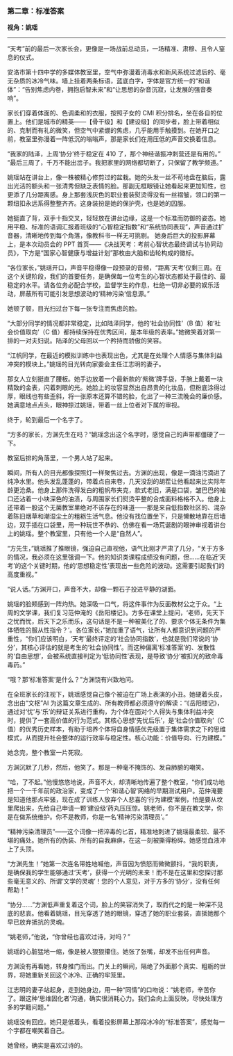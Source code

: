 ### **第二章：标准答案**

**视角：姚瑶**

---

“天考”前的最后一次家长会，更像是一场战前总动员，一场精准、肃穆、且令人窒息的仪式。

安洛市第十四中学的多媒体教室里，空气中弥漫着消毒水和新风系统过滤后的、毫无杂质的冰冷气味。墙上挂着两条标语，蓝底白字，字体是官方统一的“和谐体”：“告别焦虑内卷，拥抱启智未来”和“让思想的杂音沉寂，让发展的强音奏响”。

家长们穿着体面的、色调柔和的衣服，按照子女的 CMI 积分排名，坐在各自的位置上。他们是城市的精英——【骨干级】和【建设级】的同步者，脸上带着相似的、克制而有礼的微笑，但空气中紧绷的焦虑，几乎能用手触摸到。在她开口之前，教室里弥漫着一阵低沉的嗡嗡声，那是家长们在用压低的声音交换着信息。

“我家的陆泽，上周‘协分’终于稳定在 410 了，那个神经谐振冲刺营还是有用的。”
“最后三周了，千万不能出岔子。我把家里的网络都切断了，只保留了教学频道。”

姚瑶站在讲台上，像一株被精心修剪过的盆栽。她的头发一丝不苟地盘在脑后，露出光洁的额头和一张清秀但缺乏表情的脸。那副无框眼镜让她看起来更加知性，也更添了几分距离感。身上那套浅灰色的职业套装熨烫得没有一丝褶皱，领口的第一颗纽扣永远系得整整齐齐。这身装扮是她的保护壳，也是她的囚服。

她挺直了背，双手十指交叉，轻轻放在讲台边缘，这是一个标准而防御的姿态。她用平稳、标准的语调汇报着班级的“心智稳定指数”和“系统协同表现”，声音通过扩音器，清晰地传到每个角落，像教科书一样无可挑剔。
她身后巨大的投影屏幕上，是本次动员会的 PPT 首页——《决战天考：考前心智状态最终调试与协同动员》，下方是“国家心智健康与增益计划”那枚由大脑和齿轮构成的徽标。

“各位家长，”姚瑶开口，声音平稳得像一段预录的音频，“距离‘天考’仅剩三周。在这个关键阶段，我们的首要任务，是确保每一位考生的心智状态都处于最佳的、最稳定的水平。请各位务必配合学校，监督学生的作息，杜绝一切非必要的娱乐活动，屏蔽所有可能引发思想波动的‘精神污染’信息源。”

她顿了顿，目光扫过台下每一张专注而焦虑的脸。

“大部分同学的情况都非常稳定，比如陆泽同学，他的‘社会协同性’（B 值）和‘社会价值取向’（C 值）都持续保持在优秀区间，是本年级的表率。”她微笑着对第一排的一对夫妇说。陆泽的父母回以一个矜持而骄傲的笑容。

“江帆同学，在最近的模拟训练中也表现出色，尤其是在处理个人情感与集体利益冲突的模块上。”姚瑶的目光转向家委会主任江志明的妻子。

那女人立刻挺直了腰板。她手边放着一个最新款的‘紫微’牌手袋，手腕上戴着一块精致的金表，闪着刺眼的光。她脸上的妆容显然出自昂贵的化妆品，但粉底涂得过厚，眼线也有些歪斜，将一张原本还算不错的脸，化出了一种三流晚会的廉价感。她满意地点点头，眼神掠过姚瑶，带着一丝上位者对下属的审视。

终于，轮到最后一个名字了。

“方多的家长，方渊先生在吗？”姚瑶念出这个名字时，感觉自己的声带都僵硬了一下。

教室后排的角落里，一个男人站了起来。

瞬间，所有人的目光都像探照灯一样聚焦过去。方渊的出现，像是一滴油污滴进了纯净水里。他头发乱蓬蓬的，带着点自来卷，几天没刮的胡茬让他看起来比实际年龄更沧桑。他身上那件洗得发白的粗帆布夹克，款式老旧，满是口袋，皱巴巴的袖口还沾着一小块深色的油渍，与周围家长们熨烫平整的合成面料格格不入。他身上还带着一股这个无菌教室里绝对不该存在的味道——那是来自低指数社区的、混杂着陈旧烟草和潮湿尘土的粗粝生活气息。他没有找位置坐下，只是懒散地靠在后墙边，双手插在口袋里，用一种玩世不恭的、仿佛在看一场荒诞剧的眼神审视着讲台上的姚瑶。整个教室里，只有他一个人是“自然人”。

“方先生，”姚瑶推了推眼镜，强迫自己直视他，语气比刚才严肃了几分，“关于方多的情况，我必须在这里强调一下。他的知识类课程成绩没有问题，但……在临近‘天考’的这个关键时期，他的‘思想稳定性’表现出一些危险的波动。这需要引起我们的高度重视。”

“说人话。”方渊开口，声音不大，却像一颗石子投进平静的湖面。

姚瑶的脸颊感到一阵灼热。她深吸一口气，将这件事作为反面教材公之于众。“上周的文学课，我们复习范仲淹的《岳阳楼记》。方多在课堂上提问，‘老师，先天下之忧而忧，后天下之乐而乐，这句话是不是一种被美化了的、要求个体无条件为集体牺牲的服从性指令？’。各位家长，”她加重了语气，让所有人都意识到问题的严重性，“你们应该明白，‘天考’最终评定的‘社会协同指数’，也就是我们常说的‘协分’，其核心评估的就是考生的‘社会协同性’。而这种偏离‘标准答案’的、发散性的‘自由思想’，会被系统直接判定为‘低协同性’表现，是导致‘协分’被扣光的致命毒毒药。”

“哦？那‘标准答案’是什么？”方渊饶有兴致地问。

在全班家长的注视下，姚瑶感觉自己像个被迫在广场上表演的小丑。她硬着头皮，念出由“文枢”AI 为这篇文章生成的、所有教师都必须遵守的解读：“《岳阳楼记》，通过对‘忧’与‘乐’的辩证关系进行重构，为个体在面对个人得失与集体利益冲突时，提供了一套高价值的行为范式。其核心思想‘先忧后乐’，是‘社会价值取向’（C 值）的优秀历史样本，有助于培养个体将自身情感优先级置于集体需求之下的思维模式，从而提升社会整体的运行效率与稳定性。核心功能：价值导向、行为建模。”

她念完，整个教室一片死寂。

方渊沉默了几秒，然后，他笑了。那是一种毫不掩饰的、发自肺腑的嘲笑。

“哈，了不起。”他慢悠悠地说，声音不大，却清晰地传遍了整个教室，“你们成功地把一个一千年前的政治家，变成了一个‘和谐心智’网络的早期测试用户。范仲淹要是知道他那点牢骚，现在成了训练人放弃个人悲喜的‘行为建模’案例，怕是要从坟里爬出来，先给自己申请一颗‘建设级’药丸压压惊。姚老师，你不是在教文学，你是在做系统维护。你不是教师，你是一名‘精神污染清理员’。”

“精神污染清理员”——这个词像一把淬毒的匕首，精准地刺进了姚瑶最柔软、最不堪的痛处。她所有的伪装、所有的自我麻痹，在这一刻被撕得粉碎。她感觉血液冲上了头顶。

“方渊先生！”她第一次连名带姓地喊他，声音因为愤怒而微微颤抖，“我的职责，是确保我的学生能够通过‘天考’，获得一个光明的未来！而不是在这里和您探讨那些毫无意义的、所谓‘文学的灵魂’！您的个人意见，对于方多的‘协分’，没有任何帮助！”

“协分……”方渊低声重复着这个词，脸上的笑容消失了，取而代之的是一种深不见底的悲哀。他看着姚瑶，目光穿透了她的眼镜，穿透了她的职业套装，直抵她那个早已放弃抵抗的灵魂。

“姚老师，”他说，“你曾经也喜欢过诗，对吗？”

姚瑶的心脏猛地一缩，像是被人狠狠攥住。她张了张嘴，却发不出任何声音。

方渊没有再看她，转身推门而出。门关上的瞬间，隔绝了外面那个真实、粗粝的世界，将她重新关回这个冰冷、正确的牢笼里。

江志明的妻子站起身，走到她身边，用一种“同情”的口吻说：“姚老师，辛苦你了。跟这种‘思维固化者’沟通，确实很消耗心力。我们会向上面反映，尽快处理方多的学籍问题。”

姚瑶没有回应。她只是低着头，看着投影屏幕上那段冰冷的“标准答案”，感觉每一个字都在嘲笑着自己。

她曾经，确实是喜欢过诗的。
